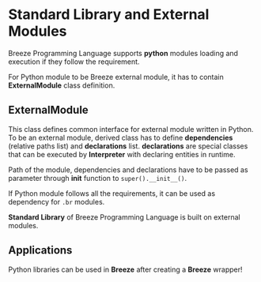 # Standard Library and External Modules

Breeze Programming Language supports **python** modules loading and execution if they follow the requirement.

For Python module to be Breeze external module, it has to contain **ExternalModule** class definition.

## ExternalModule

This class defines common interface for external module written in Python. To be an external module, derived class has to define **dependencies** (relative paths list) and **declarations** list. **declarations** are special classes that can be executed by **Interpreter** with declaring entities in runtime. 

Path of the module, dependencies and declarations have to be passed as parameter through **__init__** function to ```super().__init__()```. 

If Python module follows all the requirements, it can be used as dependency for ```.br``` modules.

**Standard Library** of Breeze Programming Language is built on external modules.

## Applications

Python libraries can be used in **Breeze** after creating a **Breeze** wrapper!
